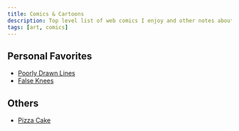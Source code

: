 ```yaml
---
title: Comics & Cartoons
description: Top level list of web comics I enjoy and other notes about comics & cartoons.
tags: [art, comics]
---
```



## Personal Favorites

- [Poorly Drawn Lines](https://poorlydrawnlines.com)
- [False Knees](https://falseknees.com)

## Others
- [Pizza Cake](https://pizzacakecomic.com)